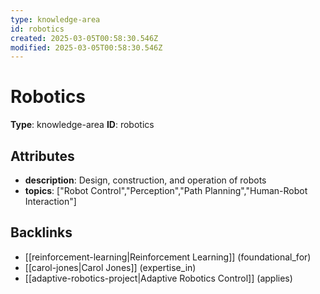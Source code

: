 ```yaml
---
type: knowledge-area
id: robotics
created: 2025-03-05T00:58:30.546Z
modified: 2025-03-05T00:58:30.546Z
---
```


# Robotics

**Type**: knowledge-area
**ID**: robotics

## Attributes

- **description**: Design, construction, and operation of robots
- **topics**: ["Robot Control","Perception","Path Planning","Human-Robot Interaction"]

## Backlinks

- [[reinforcement-learning|Reinforcement Learning]] (foundational_for)
- [[carol-jones|Carol Jones]] (expertise_in)
- [[adaptive-robotics-project|Adaptive Robotics Control]] (applies)


